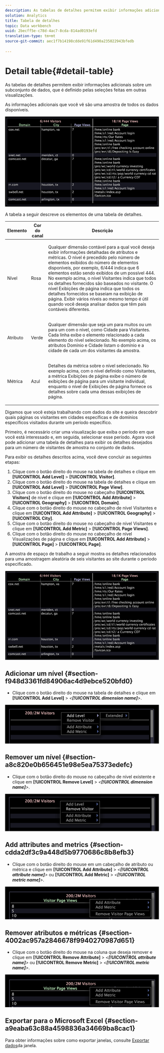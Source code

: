 ```yaml
---
description: As tabelas de detalhes permitem exibir informações adicionais sobre um subconjunto de dados, que é definido pelas seleções feitas em outras visualizações.
solution: Analytics
title: Tabela de detalhes
topic: Data workbench
uuid: 2becff5e-c78d-4ac7-8cda-814ad0193efd
translation-type: tm+mt
source-git-commit: aec1f7b14198cdde91f61d490a235022943bfedb

---
```



# Detail table{#detail-table}

As tabelas de detalhes permitem exibir informações adicionais sobre um subconjunto de dados, que é definido pelas seleções feitas em outras visualizações.

As informações adicionais que você vê são uma amostra de todos os dados disponíveis.

![](assets/vis_details.png)

A tabela a seguir descreve os elementos de uma tabela de detalhes.

<table id="table_C88C7F7F5AEA4820B908923E45CC0A62"> 
 <thead> 
  <tr> 
   <th colname="col1" class="entry"> Elemento </th> 
   <th colname="col02" class="entry"> Cor do canal </th> 
   <th colname="col2" class="entry"> Descrição </th> 
  </tr> 
 </thead>
 <tbody> 
  <tr> 
   <td colname="col1"> <p>Nível </p> </td> 
   <td colname="col02"> <p>Rosa </p> </td> 
   <td colname="col2"> <p>Qualquer dimensão contável para a qual você deseja exibir informações detalhadas de atributos e métricas. O nível é precedido pelo número de elementos exibidos do número de elementos disponíveis, por exemplo, 6/444 indica que 6 elementos estão sendo exibidos de um possível 444. No exemplo acima, o nível Visitantes indica que todos os detalhes fornecidos são baseados no visitante. O nível Exibições de página indica que todos os detalhes fornecidos se baseiam na exibição de página. Exibir vários níveis ao mesmo tempo é útil quando você deseja analisar dados que têm pais contáveis diferentes. </p> </td> 
  </tr> 
  <tr> 
   <td colname="col1"> <p>Atributo </p> </td> 
   <td colname="col02"> <p>Verde </p> </td> 
   <td colname="col2"> <p>Qualquer dimensão que seja um para muitos ou um para um com o nível, como Cidade para Visitantes. Cada linha exibe o elemento relacionado a cada elemento do nível selecionado. No exemplo acima, os atributos Domínio e Cidade listam o domínio e a cidade de cada um dos visitantes da amostra. </p> </td> 
  </tr> 
  <tr> 
   <td colname="col1"> <p>Métrica </p> </td> 
   <td colname="col02"> <p>Azul  </p> </td> 
   <td colname="col2"> <p>Detalhes da métrica sobre o nível selecionado. No exemplo acima, com o nível definido como Visitantes, a métrica Exibições de página exibe o número de exibições de página para um visitante individual, enquanto o nível de Exibições de página fornece os detalhes sobre cada uma dessas exibições de página. </p> </td> 
  </tr> 
 </tbody> 
</table>

Digamos que você esteja trabalhando com dados do site e queira descobrir quais páginas os visitantes em cidades específicas e de domínios específicos visitados durante um período específico.

Primeiro, é necessário criar uma visualização que exiba o período em que você está interessado e, em seguida, selecionar esse período. Agora você pode adicionar uma tabela de detalhes para exibir os detalhes desejados para um número de visitantes de amostra no conjunto de dados.

Para exibir os detalhes descritos acima, você deve concluir as seguintes etapas:

1. Clique com o botão direito do mouse na tabela de detalhes e clique em **[!UICONTROL Add Level]** > **[!UICONTROL Visitor]**.
1. Clique com o botão direito do mouse na tabela de detalhes e clique em **[!UICONTROL Add Level]** > **[!UICONTROL Page View]**.
1. Clique com o botão direito do mouse no cabeçalho **[!UICONTROL Visitors]** de nível e clique em **[!UICONTROL Add Attribute]** > **[!UICONTROL Geography]** > **[!UICONTROL Domain]**.
1. Clique com o botão direito do mouse no cabeçalho de nível Visitantes e clique em **[!UICONTROL Add Attribute]** > **[!UICONTROL Geography]** > **[!UICONTROL City]**.
1. Clique com o botão direito do mouse no cabeçalho de nível Visitantes e clique em **[!UICONTROL Add Metric]** > **[!UICONTROL Page Views]**.
1. Clique com o botão direito do mouse no cabeçalho de nível Visualizações de página e clique em **[!UICONTROL Add Attribute]** > **[!UICONTROL Page]** > **[!UICONTROL Page]**.

A amostra de espaço de trabalho a seguir mostra os detalhes relacionados para uma amostragem aleatória de seis visitantes ao site durante o período especificado.

![](assets/client-tab1.png)

## Adicionar um nível {#section-f948d3361fd84906ac4d9ebce520bfd0}

* Clique com o botão direito do mouse na tabela de detalhes e clique em **[!UICONTROL Add Level]** > *&lt;**[!UICONTROL dimension name]**>*.

![](assets/mnu_DetailsTable_AddLevel.png)

## Remover um nível {#section-a8c820e0b656451e98e5ea75373edefc}

* Clique com o botão direito do mouse no cabeçalho de nível existente e clique em **[!UICONTROL Remove Level]** > *&lt;**[!UICONTROL dimension name]**>*.

![](assets/mnu_DetailsTable_Level.png)

## Add attributes and metrics {#section-cdda2df3c9a448d5b9770686c8b8efb3}

* Clique com o botão direito do mouse em um cabeçalho de atributo ou métrica e clique em **[!UICONTROL Add Attribute]** > *&lt;**[!UICONTROL attribute name]**>* ou **[!UICONTROL Add Metric]** > *&lt;**[!UICONTROL metric name]**>*.

![](assets/mnu_DetailsTable.png)

## Remover atributos e métricas {#section-4002ac957a2846678f9940270987d651}

* Clique com o botão direito do mouse na coluna que deseja remover e clique em **[!UICONTROL Remove Attribute]** > *&lt;**[!UICONTROL attribute name]**>* ou **[!UICONTROL Remove Metric]** > *&lt;**[!UICONTROL metric name]**>*.

![](assets/mnu_DetailsTable.png)

## Exportar para o Microsoft Excel {#section-a9eaba63c88a4598836a34669ba8cac1}

Para obter informações sobre como exportar janelas, consulte [Exportar dados](../../../home/c-get-started/c-wk-win-wksp/c-exp-win-data.md#concept-8df61d64ed434cc5a499023c44197349)da janela.

